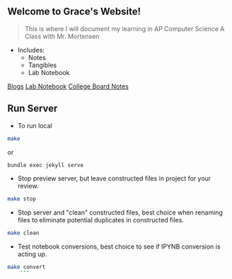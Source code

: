 ## Welcome to Grace's Website!
> This is where I will document my learning in AP Computer Science A Class with Mr. Mortensen
- Includes:
    - Notes
    - Tangibles
    - Lab Notebook

[Blogs](https://gwang1224.github.io/Graces-Blog/blogs)
[Lab Notebook](https://gwang1224.github.io/Graces-Blog/labnotebook)
[College Board Notes](https://gwang1224.github.io/Graces-Blog/cb)


## Run Server

- To run local
```bash
make
```
or
```bash
bundle exec jekyll serve
```

- Stop preview server, but leave constructed files in project for your review.
```bash
make stop
```

- Stop server and "clean" constructed files, best choice when renaming files to eliminate potential duplicates in constructed files.
```bash
make clean
```

- Test notebook conversions, best choice to see if IPYNB conversion is acting up.
```bash
make convert
    ```
